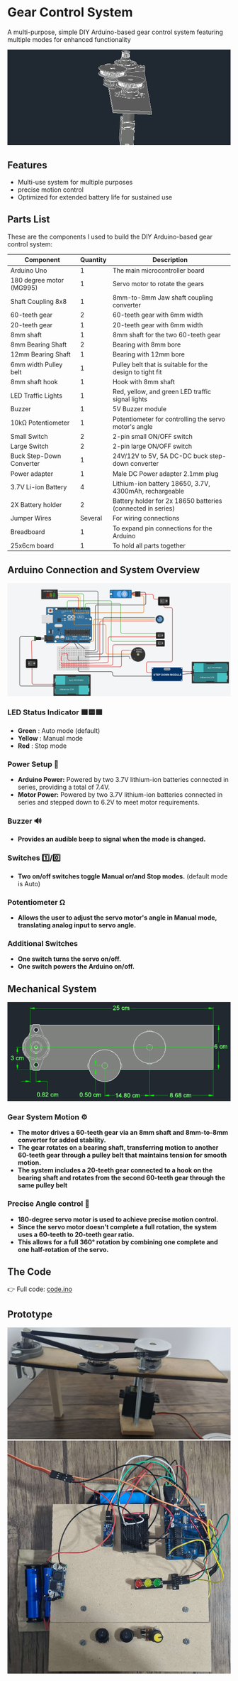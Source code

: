 # Gear Control System
A multi-purpose, simple DIY Arduino-based gear control system featuring multiple modes for enhanced functionality

![GearSystemimg](images/projGIF.gif)

## Features
- Multi-use system for multiple purposes
- precise motion control
- Optimized for extended battery life for sustained use

## Parts List
These are the components I used to build the DIY Arduino-based gear control system:

| Component                 | Quantity | Description                                      |
|---------------------------|----------|--------------------------------------------------|
| Arduino Uno               | 1        | The main microcontroller board                   |
| 180 degree motor (MG995)  | 1        | Servo motor to rotate the gears                  |
| Shaft Coupling 8x8        | 1        | 8mm-to-8mm Jaw shaft coupling converter          |
| 60-teeth gear             | 2        | 60-teeth gear with 6mm width                     |
| 20-teeth gear             | 1        | 20-teeth gear with 6mm width                     |
| 8mm shaft                 | 1        | 8mm shaft for the two 60-teeth gear              |
| 8mm Bearing Shaft         | 2        | Bearing with 8mm bore                            |
| 12mm Bearing Shaft        | 1        | Bearing with 12mm bore                           |
| 6mm width Pulley belt     | 1        | Pulley belt that is suitable for the design to tight fit|
| 8mm shaft hook            | 1        | Hook with 8mm shaft                              |
| LED Traffic Lights        | 1        | Red, yellow, and green LED traffic signal lights |
| Buzzer                    | 1        | 5V Buzzer module                                 |
| 10kΩ Potentiometer        | 1        | Potentiometer for controlling the servo motor's angle|
| Small Switch              | 2        | 2-pin small ON/OFF switch                        |
| Large Switch              | 2        | 2-pin large ON/OFF switch                        |
| Buck Step-Down Converter  | 1        | 24V/12V to 5V, 5A DC-DC buck step-down converter |
| Power adapter             | 1        | Male DC Power adapter 2.1mm plug                 |
| 3.7V Li-ion Battery       | 4        | Lithium-ion battery 18650, 3.7V, 4300mAh, rechargeable|
| 2X Battery holder         | 2        | Battery holder for 2x 18650 batteries (connected in series)|
| Jumper Wires              | Several  | For wiring connections                           |
| Breadboard                | 1        | To expand pin connections for the Arduino        |
| 25x6cm board              | 1        | To hold all parts together                       |

## Arduino Connection and System Overview

![GearSystemimg](images/connection.png)

### LED Status Indicator 🟩🟨🟥
- **Green** : Auto mode (default)
- **Yellow** : Manual mode
- **Red** : Stop mode

### Power Setup 🔋
- **Arduino Power:** Powered by two 3.7V lithium-ion batteries connected in series, providing a total of 7.4V.
- **Motor Power:** Powered by two 3.7V lithium-ion batteries connected in series and stepped down to 6.2V to meet motor requirements.

### Buzzer 🔊
- **Provides an audible beep to signal when the mode is changed.**

### Switches 1️⃣/0️⃣
- **Two on/off switches toggle Manual or/and Stop modes.** (default mode is Auto)

### Potentiometer Ω
- **Allows the user to adjust the servo motor's angle in Manual mode, translating analog input to servo angle.**

### Additional Switches
- **One switch turns the servo on/off.**
- **One switch powers the Arduino on/off.**

## Mechanical System
![GearSystemimg](images/dimension.png)

### Gear System Motion ⚙️
- **The motor drives a 60-teeth gear via an 8mm shaft and 8mm-to-8mm converter for added stability.**
- **The gear rotates on a bearing shaft, transferring motion to another 60-teeth gear through a pulley belt that maintains tension for smooth motion.**
- **The system includes a 20-teeth gear connected to a hook on the bearing shaft and rotates from the second 60-teeth gear through the same pulley belt**
### Precise Angle control 📐
- **180-degree servo motor is used to achieve precise motion control.**
- **Since the servo motor doesn’t complete a full rotation, the system uses a 60-teeth to 20-teeth gear ratio.**
- **This allows for a full 360° rotation by combining one complete and one half-rotation of the servo.**

## The Code
👉 Full code: [code.ino](code.ino)

## Prototype
![GearSystemimg](images/prototype2.jpg)
![GearSystemimg](images/prototype1.jpg)
